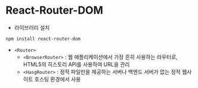 # React-Router-DOM
- 라이브러리 설치
```
npm install react-router-dom
```
- `<Router>`
    - `<BrowserRouter>` : 웹 애플리케이션에서 가장 흔히 사용하는 라우터로, HTML5의 히스토리 API를 사용하여 URL을 관리
    - `<HasgRouter>` : 정적 파일만을 제공하는 서버나 백엔드 서버가 없는 정적 웹사이트 호스팅 환경에서 사용